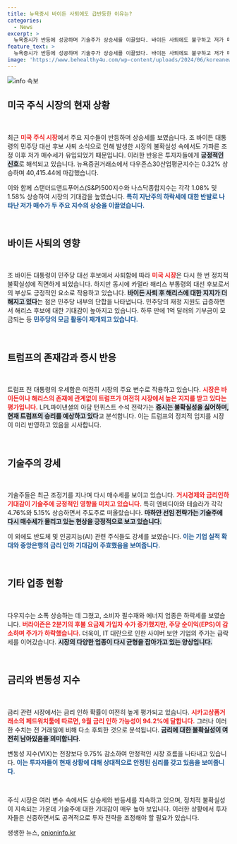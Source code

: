 ```yaml
---
title: 뉴욕증시 바이든 사퇴에도 급반등한 이유는?
categories:
  - News
excerpt: >
  뉴욕증시가 반등에 성공하며 기술주가 상승세를 이끌었다. 바이든 사퇴에도 불구하고 저가 매수세가 유입되며 S&P500, 나스닥 지수가 급등했다. 민주당의 카멀라 해리스가 대선 후보로 유력시되며 정치적 불확실성에도 긍정적 전망이 나오고 있다.
feature_text: >
  뉴욕증시가 반등에 성공하며 기술주가 상승세를 이끌었다. 바이든 사퇴에도 불구하고 저가 매수세가 유입되며 S&P500, 나스닥 지수가 급등했다. 민주당의 카멀라 해리스가 대선 후보로 유력시되며 정치적 불확실성에도 긍정적 전망이 나오고 있다.
image: 'https://www.behealthy4u.com/wp-content/uploads/2024/06/koreanews.jpg'
---
```


<p><img src="https://www.behealthy4u.com/wp-content/uploads/2024/06/koreanews.jpg" alt="info 속보" /></p>

<h2 data-ke-size="size26">미국 주식 시장의 현재 상황</h2>

<p data-ke-size="size16">&nbsp;</p>

<p>최근 <b><span style="color: #ee2323;">미국 주식 시장</span></b>에서 주요 지수들이 반등하며 상승세를 보였습니다. 조 바이든 대통령의 민주당 대선 후보 사퇴 소식으로 인해 발생한 시장의 불확실성 속에서도 가파른 조정 이후 저가 매수세가 유입되었기 때문입니다. 이러한 반응은 투자자들에게 <b><span style="background-color: #21538527;">긍정적인 신호</span></b>로 해석되고 있습니다. 뉴욕증권거래소에서 다우존스30산업평균지수는 0.32% 상승하며 40,415.44에 마감했습니다. </p>

<p>이와 함께 스탠더드앤드푸어스(S&amp;P)500지수와 나스닥종합지수는 각각 1.08% 및 1.58% 상승하여 시장의 기대감을 높였습니다. <b><span style="color: #1a5490;">특히 지난주의 하락세에 대한 반발로 나타난 저가 매수가 두 주요 지수의 상승을 이끌었습니다.</span></b></p>

<p data-ke-size="size16">&nbsp;</p>

<h2 data-ke-size="size26">바이든 사퇴의 영향</h2>

<p data-ke-size="size16">&nbsp;</p>

<p>조 바이든 대통령이 민주당 대선 후보에서 사퇴함에 따라 <b><span style="color: #ee2323;">미국 시장</span></b>은 다시 한 번 정치적 불확실성에 직면하게 되었습니다. 하지만 동시에 카멀라 해리스 부통령의 대선 후보로서의 부상도 긍정적인 요소로 작용하고 있습니다. <b><span style="background-color: #21538527;">바이든 사퇴 후 해리스에 대한 지지가 더해지고 있다</span></b>는 점은 민주당 내부의 단합을 나타냅니다. 민주당의 재정 지원도 급증하면서 해리스 후보에 대한 기대감이 높아지고 있습니다. 하루 만에 1억 달러의 기부금이 모금되는 등 <b><span style="color: #1a5490;">민주당의 모금 활동이 재개되고 있습니다.</span></b></p>

<p data-ke-size="size16">&nbsp;</p>

<h2 data-ke-size="size26">트럼프의 존재감과 증시 반응</h2>

<p data-ke-size="size16">&nbsp;</p>

<p>트럼프 전 대통령의 우세함은 여전히 시장의 주요 변수로 작용하고 있습니다. <b><span style="color: #ee2323;">시장은 바이든이나 해리스의 존재에 관계없이 트럼프가 여전히 시장에서 높은 지지를 받고 있다는 평가입니다.</span></b> LPL파이낸셜의 아담 턴퀴스트 수석 전략가는 <b><span style="background-color: #21538527;">증시는 불확실성을 싫어하며, 현재 트럼프의 승리를 예상하고 있다</span></b>고 분석합니다. 이는 트럼프의 정치적 입지를 시장이 미리 반영하고 있음을 시사합니다. </p>

<p data-ke-size="size16">&nbsp;</p>

<h2 data-ke-size="size26">기술주의 강세</h2>

<p data-ke-size="size16">&nbsp;</p>

<p>기술주들은 최근 조정기를 지나며 다시 매수세를 보이고 있습니다. <b><span style="color: #ee2323;">거시경제와 금리인하 기대감이 기술주에 긍정적인 영향을 미치고 있습니다.</span></b> 특히 엔비디아와 테슬라가 각각 4.76%와 5.15% 상승하면서 주도주로 떠올랐습니다. <b><span style="background-color: #21538527;">마하얀 선임 전략가는 기술주에 다시 매수세가 몰리고 있는 현상을 긍정적으로 보고 있습니다.</span></b> </p>

<p>이 외에도 반도체 및 인공지능(AI) 관련 주식들도 강세를 보였습니다. <b><span style="color: #1a5490;">이는 기업 실적 확대와 중앙은행의 금리 인하 기대감이 주효했음을 보여줍니다.</span></b></p>

<p data-ke-size="size16">&nbsp;</p>

<h2 data-ke-size="size26">기타 업종 현황</h2>

<p data-ke-size="size16">&nbsp;</p>

<p>다우지수는 소폭 상승하는 데 그쳤고, 소비자 필수재와 에너지 업종은 하락세를 보였습니다. <b><span style="color: #ee2323;">버라이즌은 2분기의 후불 요금제 가입자 수가 증가했지만, 주당 순이익(EPS)이 감소하며 주가가 하락했습니다.</span></b> 더욱이, IT 대란으로 인한 사이버 보안 기업의 주가는 급락세를 이어갔습니다. <b><span style="background-color: #21538527;">시장의 다양한 업종이 다시 균형을 잡아가고 있는 양상입니다.</span></b></p>

<p data-ke-size="size16">&nbsp;</p>

<h2 data-ke-size="size26">금리와 변동성 지수</h2>

<p data-ke-size="size16">&nbsp;</p>

<p>금리 관련 시장에서는 금리 인하 확률이 여전히 높게 평가되고 있습니다. <b><span style="color: #ee2323;">시카고상품거래소의 페드워치툴에 따르면, 9월 금리 인하 가능성이 94.2%에 달합니다.</span></b> 그러나 이러한 수치는 전 거래일에 비해 다소 후퇴한 것으로 분석됩니다. <b><span style="background-color: #21538527;">금리에 대한 불확실성이 여전히 남아있음을 의미합니다</span></b>. </p>

<p>변동성 지수(VIX)는 전장보다 9.75% 감소하여 안정적인 시장 흐름을 나타내고 있습니다. <b><span style="color: #1a5490;">이는 투자자들이 현재 상황에 대해 상대적으로 안정된 심리를 갖고 있음을 보여줍니다.</span></b></p>

<p data-ke-size="size16">&nbsp;</p>

<p>주식 시장은 여러 변수 속에서도 상승세와 반등세를 지속하고 있으며, 정치적 불확실성이 지속되는 가운데 기술주에 대한 기대감이 매우 높아 보입니다. 이러한 상황에서 투자자들은 신중하면서도 공격적으로 투자 전략을 조정해야 할 필요가 있습니다.</p>
생생한 뉴스, <a href="https://onioninfo.kr" rel="dofollow">onioninfo.kr</a>


